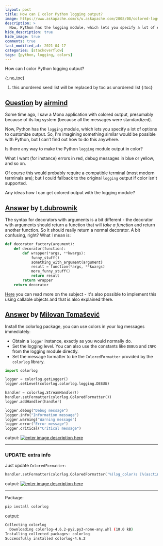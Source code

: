 ```yaml
---
layout: post
title: How can I color Python logging output?
image: https://www.askapache.com/s/u.askapache.com/2008/08/colored-logs1.png
description: >
  Now, Python has the logging module, which lets you specify a lot of options to customize output. So, I'm imagining something similar would be possible with Python, but I can’t find out how to do this anywhere.
hide_description: true
hide_image: true
comments: true
last_modified_at: 2021-04-17
categories: [stackoverflow]
tags: [python, logging, colors]
---
```


How can I color Python logging output?

{:.no_toc}
1. this unordered seed list will be replaced by toc as unordered list
{:toc}

## [Question](https://stackoverflow.com/questions/384076/how-can-i-color-python-logging-output) by [airmind](https://stackoverflow.com/users/48087/airmind)

Some time ago, I saw a Mono application with colored output, presumably because of its log system (because all the messages were standardized).

Now, Python has the `logging` module, which lets you specify a lot of options to customize output. So, I'm imagining something similar would be possible with Python, but I can’t find out how to do this anywhere.

Is there any way to make the Python `logging` module output in color?

What I want (for instance) errors in red, debug messages in blue or yellow, and so on.

Of course this would probably require a compatible terminal (most modern terminals are); but I could fallback to the original `logging` output if color isn't supported.

Any ideas how I can get colored output with the logging module?

## [Answer](https://stackoverflow.com/a/5929165/13155046) by [t.dubrownik](https://stackoverflow.com/users/679897/t-dubrownik)

The syntax for decorators with arguments is a bit different - the decorator with arguments should return a function that will *take a function* and return another function. So it should really return a normal decorator. A bit confusing, right? What I mean is:

```py
def decorator_factory(argument):
    def decorator(function):
        def wrapper(*args, **kwargs):
            funny_stuff()
            something_with_argument(argument)
            result = function(*args, **kwargs)
            more_funny_stuff()
            return result
        return wrapper
    return decorator
```
[Here][1] you can read more on the subject - it's also possible to implement this using callable objects and that is also explained there.


  [1]: https://www.artima.com/weblogs/viewpost.jsp?thread=240845#decorator-functions-with-decorator-arguments

## [Answer](https://stackoverflow.com/a/65281492/13155046) by [Milovan Tomašević](https://stackoverflow.com/users/13155046/milovan-tomašević)

Install the colorlog package, you can use colors in your log messages immediately:
- Obtain a `logger` instance, exactly as you would normally do.
- Set the logging level. You can also use the constants like `DEBUG`
and `INFO` from the logging module directly.
- Set the message formatter to be the `ColoredFormatter` provided
by the `colorlog` library.

```py
import colorlog

logger = colorlog.getLogger()
logger.setLevel(colorlog.colorlog.logging.DEBUG)

handler = colorlog.StreamHandler()
handler.setFormatter(colorlog.ColoredFormatter())
logger.addHandler(handler)

logger.debug("Debug message")
logger.info("Information message")
logger.warning("Warning message")
logger.error("Error message")
logger.critical("Critical message")
```

output:
[![enter image description here][1]][1]

***

### UPDATE: extra info
Just update `ColoredFormatter`:
```py
handler.setFormatter(colorlog.ColoredFormatter('%(log_color)s [%(asctime)s] %(levelname)s [%(filename)s.%(funcName)s:%(lineno)d] %(message)s', datefmt='%a, %d %b %Y %H:%M:%S'))
```
output:
[![enter image description here][2]][2]



---
Package:
```sh
pip install colorlog
```

output:
```sh
Collecting colorlog
  Downloading colorlog-4.6.2-py2.py3-none-any.whl (10.0 kB)
Installing collected packages: colorlog
Successfully installed colorlog-4.6.2
```


  [1]: https://i.stack.imgur.com/sXE9G.png
  [2]: https://i.stack.imgur.com/UMeCl.png